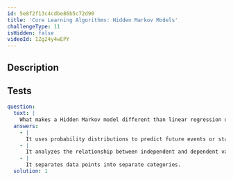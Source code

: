 ```yaml
---
id: 5e8f2f13c4cdbe86b5c72d90
title: 'Core Learning Algorithms: Hidden Markov Models'
challengeType: 11
isHidden: false
videoId: IZg24y4wEPY
---
```


## Description

<section id='description'>
</section>

## Tests

<section id='tests'>

```yml
question:
  text: |
    What makes a Hidden Markov model different than linear regression or classification?
  answers:
    - |
      It uses probability distributions to predict future events or states.
    - |
      It analyzes the relationship between independent and dependent variables to make predictions.
    - |
      It separates data points into separate categories.
  solution: 1
```

</section>
